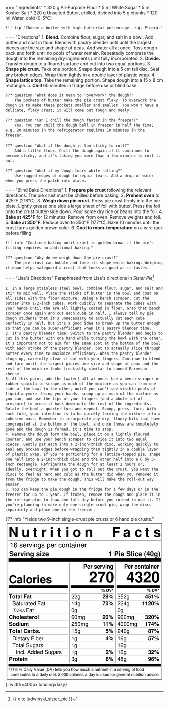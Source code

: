 === "Ingredients"
    * 320 g All-Purpose Flour
    * 5 ml White Sugar
    * 5 ml Kosher Salt
    * 220 g Unsalted Butter, chilled, divided into 5 g chunks
    * 120 ml Water, cold (0-5°C)

    !!! tip "Choose a butter with high butterfat percentage, e.g. Plugrá."

=== "Directions"
    1. **Blend.** Combine flour, sugar, and salt in a bowl. Add butter and coat in flour. Blend with pastry blender until until the largest pieces are the size and shape of peas. Add water all at once. Toss dough back and forth until no pools of water remain. Repeatedly compress the dough into the remaining dry ingredients until fully incorporated.
    2. **Divide.** Transfer dough to a floured surface and cut into two equal portions.
    3. **Shape pie crust.** Take one portion. Shape dough into a 5 cm tall disc. Seal any broken edges. Wrap them tightly in a double layer of plastic wrap.
    4. **Shape lattice top.** Take the remaining portion. Shape dough into a 15 x 8 cm rectangle.
    5. **Chill** 60 minutes in fridge before use or blind bake.

    ??? question "What does it mean to 'overwork' the dough?"
        The pockets of butter make the pie crust flaky. To overwork the dough is to make these pockets smaller and smaller. You won't have a delicate, flaky crust; it will come out tough and mealy.

    ??? question "Can I chill the dough faster in the freezer?"
        Yes. You can chill the dough ball in freezer in half the time; e.g. 20 minutes in the refrigerator requires 10 minutes in the freezer.

    ??? question "What if the dough is too sticky to roll?"
        Add a little flour. Chill the dough again if it continues to become sticky, and it's taking you more than a few minutes to roll it out.

    ??? question "What if my dough tears while rolling?"
        Use ragged edges of dough to repair tears. Add a drop of water when you press the patch into place.


=== "Blind Bake Directions"
    1. **Prepare pie crust** following the relevant directions. The pie crust must be chilled before baking.
    2. **Preheat oven** to 425°F (218°C).
    3. **Weigh down pie crust.** Press pie crust firmly into the pie plate. Lightly grease one side a large sheet of foil with butter. Press the foil onto the crust butter-side down. Pour some dry rice or beans into the foil.
    4. **Bake at 425°F** for 12 minutes. Remove from oven. Remove weights and foil.
    5. **Bake at 350°F**. Reduce oven to 350°F (177°C). Bake 10 minutes until the crust turns golden brown color.
    6. **Cool to room-temperature** on a wire rack before filling.

    !!! info "Continue baking until crust is golden brown if the pie's filling requires no additional baking."

    ??? question "Why do we weigh down the pie crust?"
        The pie crust can bubble and lose its shape while baking. Weighing it down helps safeguard a crust that looks as good as it tastes.

=== "Lisa's Directions"
    Paraphrased from Lisa's directions in *Sister Pie*[^2]

    1. In a large stainless steel bowl, combine flour, sugar, and salt and stir to mix well. Place the sticks of butter in the bowl and coat on all sides with the flour mixture. Using a bench scraper, cut the butter into 1/2-inch cubes. Work quickly to separate the cubes with your hands until the are all lightly coated in flour. Grab that bench scraper once again and cut each cube in half. I always tell my pie dough students that it's unnecessary to actually cut each cube perfectly in half, but it's a good idea to break up the butter enough so that you can be super-efficient when it's pastry blender time.
    2. It's pastry blender time! Switch to the pastry blender and begin to cut in the butter with one hand while turning the bowl with the other. It's important not to aim for the same spot at the bottom of the bowl with each stroke of the pastry blender, but to actually slice through butter every time to maximize efficiency. When the pastry blender clogs up, carefully clean it out with your fingers. Continue to blend and turn until the largest pieces are size and shape of peas and the rest of the mixture looks freakishly similar to canned Parmesan cheese.
    3. At this point, add the [water] all at once. Use a bench scraper or rubber spatula to scrape as much of the mixture as you can from one side of the bowl to the other, until you can't see visible pools of liquid anymore. Using your hands, scoop up as much of the mixture as you can, and use the tips of your fingers (and a whole lot of pressure) to press it back down onto the rest of the ingredients. Rotate the bowl a quarter-turn and repeat. Scoop, press, turn. With each fold, your intention is to be quickly forming the mixture into a cohesive mass. Remember to incorporate any dry, floury bits that have congregated at the bottom of the bowl, and once those are completely gone and the dough is formed, it's time to stop.
    4. Remove the dough form the bowl, place it on a lightly floured counter, and use your bench scraper to divide it into two equal pieces. Gently pat each into a 2-inch-thick disc, working quickly to seal any broken edges before wrapping them tightly in a double layer of plastic wrap. If you're portioning for a lattice-topped pie, shape one half into a 2-inch-thick disc and the other half into a 6 by 3-inch rectangle. Refrigerate the dough for at least 2 hours or, ideally, overnight. When you got to roll out the crust, you want the discs to feel as hard and cold as the butter did when you removed it from the fridge to make the dough. This will make the roll-out way easier.
    5. You can keep the pie dough in the fridge for a few days or in the freezer for up to 1 year. If frozen, remove the dough and place it in the refrigerator to thaw one full day before you intend to use it. If you're planning to make only one single-crust pie, wrap the discs separately and place one in the freezer.

??? info "Yields two 9-inch single-crust pie crusts or 6 hand pie crusts."
    ![Nutrition Label](../../../assets/nutrition-labels/pie-crust.png){: width=400px loading=lazy}

[^1]: {{ cite.bittman_how_to_cook_everything }}
[^2]: {{ cite.ludwinski_sister_pie }}

